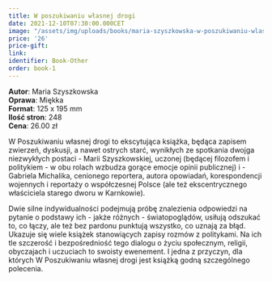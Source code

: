 ```yaml
---
title: W poszukiwaniu własnej drogi
date: 2021-12-10T07:30:00.000CET
image: "/assets/img/uploads/books/maria-szyszkowska-w-poszukiwaniu-wlasnej-drogi-fundacja-nowe-teraz-sklep-charytatywny.jpg"
price: '26' 
price-gift: 
link: 
identifier: Book-Other
order: book-1
---
```

 
**Autor**: Maria Szyszkowska      
**Oprawa**: Miękka      
**Format**: 125 x 195 mm  
**Ilość stron**: 248     
**Cena**: 26.00 zł

W Poszukiwaniu własnej drogi to ekscytująca książka, będąca zapisem zwierzeń, dyskusji, a nawet ostrych starć, wynikłych ze spotkania dwojga niezwykłych postaci - Marii Szyszkowskiej, uczonej (będącej filozofem i politykiem - w obu rolach wzbudza gorące emocje opinii publicznej) i - Gabriela Michalika, cenionego reportera, autora opowiadań, korespondencji wojennych i reportaży o współczesnej Polsce (ale też ekscentrycznego właściciela starego dworu w Karnkowie). 

Dwie silne indywidualności podejmują próbę znalezienia odpowiedzi na pytanie o podstawy ich - jakże różnych - światopoglądów, usiłują odszukać to, co łączy, ale też bez pardonu punktują wszystko, co uznają za błąd. Ukazuje się wiele książek stanowiących zapisy rozmów z politykami. Na ich tle szczerość i bezpośredniość tego dialogu o życiu społecznym, religii, obyczajach i uczuciach to swoisty ewenement. I jedna z przyczyn, dla których W Poszukiwaniu własnej drogi jest książką godną szczególnego polecenia.
